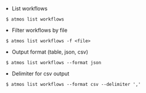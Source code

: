 - List workflows

```
 $ atmos list workflows
```

- Filter workflows by file

```
 $ atmos list workflows -f <file>
```

- Output format (table, json, csv)

```
 $ atmos list workflows --format json
```

- Delimiter for csv output
```
 $ atmos list workflows --format csv --delimiter ','
```
